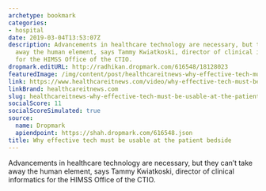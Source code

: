 ```yaml
---
archetype: bookmark
categories:
- hospital
date: 2019-03-04T13:53:07Z
description: Advancements in healthcare technology are necessary, but they can’t take
  away the human element, says Tammy Kwiatkoski, director of clinical informatics
  for the HIMSS Office of the CTIO.
dropmark.editURL: http://radhikan.dropmark.com/616548/18128023
featuredImage: /img/content/post/healthcareitnews-why-effective-tech-must-be-usable-at-the-patient-bedside.jpg
link: https://www.healthcareitnews.com/video/why-effective-tech-must-be-usable-patient-bedside
linkBrand: healthcareitnews.com
slug: healthcareitnews-why-effective-tech-must-be-usable-at-the-patient-bedside
socialScore: 11
socialScoreSimulated: true
source:
  name: Dropmark
  apiendpoint: https://shah.dropmark.com/616548.json
title: Why effective tech must be usable at the patient bedside
---
```

Advancements in healthcare technology are necessary, but they can’t take away the human element, says Tammy Kwiatkoski, director of clinical informatics for the HIMSS Office of the CTIO.